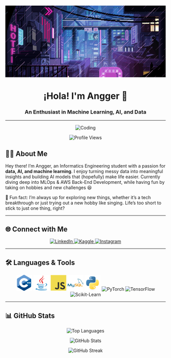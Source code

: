 [![MasterHead](https://raw.githubusercontent.com/sebasrp/sebasrp/master/cyberpunk.pixelart.Akito_One.gif)](https://anggerharyo.io)



<h1 align="center">¡Hola! I'm Angger 🤖 </h1>
<h3 align="center">An Enthusiast in Machine Learning, AI, and Data </h3>

---

<p align="center">
  <img src="https://i.pinimg.com/originals/e8/f4/53/e8f453469a3ec97ecd354df465d73913.gif" alt="Coding" width="500"/>
</p>

<p align="center">
  <img src="https://komarev.com/ghpvc/?username=anggerharyo&label=Profile%20views&color=0e75b6&style=flat" alt="Profile Views" />
</p>

## 🧑‍💻 About Me  
Hey there! I’m Angger, an Informatics Engineering student with a passion for **data, AI, and machine learning**. I enjoy turning messy data into meaningful insights and building AI models that (hopefully) make life easier. Currently diving deep into MLOps & AWS Back-End Development, while having fun by taking on hobbies and new challenges 😆

🎵 Fun fact: I’m always up for exploring new things, whether it’s a tech breakthrough or just trying out a new hobby like singing. Life’s too short to stick to just one thing, right?

---

## 🌐 Connect with Me
<p align="center">
  <a href="https://linkedin.com/in/anggerharyo" target="blank">
    <img src="https://raw.githubusercontent.com/rahuldkjain/github-profile-readme-generator/master/src/images/icons/Social/linked-in-alt.svg" alt="LinkedIn" height="40" width="40"/>
  </a>
  <a href="https://kaggle.com/anggerharyo" target="blank">
    <img src="https://raw.githubusercontent.com/rahuldkjain/github-profile-readme-generator/master/src/images/icons/Social/kaggle.svg" alt="Kaggle" height="40" width="40"/>
  </a>
  <a href="https://instagram.com/anggerharyo" target="blank">
    <img src="https://raw.githubusercontent.com/rahuldkjain/github-profile-readme-generator/master/src/images/icons/Social/instagram.svg" alt="Instagram" height="40" width="40"/>
  </a>
</p>

---

## 🛠️ Languages & Tools
<p align="center">
  <img src="https://raw.githubusercontent.com/devicons/devicon/master/icons/cplusplus/cplusplus-original.svg" alt="C++" width="50" height="50"/>
  <img src="https://raw.githubusercontent.com/devicons/devicon/master/icons/java/java-original.svg" alt="Java" width="50" height="50"/>
  <img src="https://raw.githubusercontent.com/devicons/devicon/master/icons/javascript/javascript-original.svg" alt="JavaScript" width="50" height="50"/>
  <img src="https://raw.githubusercontent.com/devicons/devicon/master/icons/mysql/mysql-original-wordmark.svg" alt="MySQL" width="50" height="50"/>
  <img src="https://raw.githubusercontent.com/devicons/devicon/master/icons/python/python-original.svg" alt="Python" width="50" height="50"/>
  <img src="https://www.vectorlogo.zone/logos/pytorch/pytorch-icon.svg" alt="PyTorch" width="50" height="50"/>
  <img src="https://www.vectorlogo.zone/logos/tensorflow/tensorflow-icon.svg" alt="TensorFlow" width="50" height="50"/>
  <img src="https://upload.wikimedia.org/wikipedia/commons/0/05/Scikit_learn_logo_small.svg" alt="Scikit-Learn" width="50" height="50"/>
</p>

---

## 📊 GitHub Stats
<p align="center">
  <img src="https://github-readme-stats.vercel.app/api/top-langs?username=anggerharyo&show_icons=true&locale=en&layout=compact" alt="Top Languages" />
</p>

<p align="center">
  <img src="https://github-readme-stats.vercel.app/api?username=anggerharyo&show_icons=true&locale=en" alt="GitHub Stats" />
</p>

<p align="center">
  <img src="https://github-readme-streak-stats.herokuapp.com/?user=anggerharyo&" alt="GitHub Streak" />
</p>

